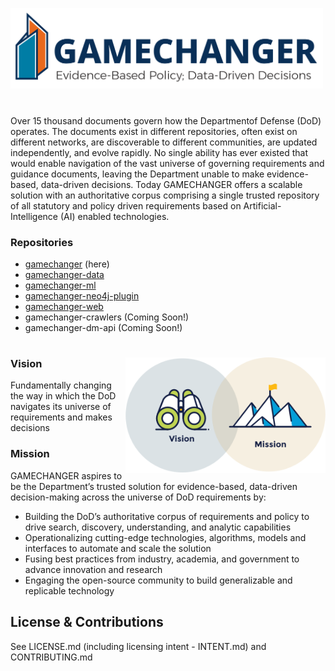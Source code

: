 <img src="./assets/logos/GAMECHANGER-NoPentagon_RGB@3x.png" 
     alt="GC Logo" width="500" >

#
Over 15 thousand documents govern how the Departmentof Defense (DoD) operates. The documents exist in different repositories, often exist on different networks, are discoverable to different communities, are updated independently, and evolve rapidly. No single ability has ever existed that would enable navigation of the vast universe of governing requirements and guidance documents, leaving the Department unable to make evidence-based, data-driven decisions. Today GAMECHANGER offers a scalable solution with an authoritative corpus comprising a single trusted repository of all statutory and policy driven requirements based on Artificial-Intelligence (AI) enabled technologies.

### Repositories

- [gamechanger](https://github.com/dod-advana/GAMECHANGER) (here)
- [gamechanger-data](https://github.com/dod-advana/gamechanger-data)
- [gamechanger-ml](https://github.com/dod-advana/gamechanger-ml)
- [gamechanger-neo4j-plugin](https://github.com/dod-advana/gamechanger-neo4j-plugin)
- [gamechanger-web](https://github.com/dod-advana/gamechanger-web)
- gamechanger-crawlers (Coming Soon!)
- gamechanger-dm-api (Coming Soon!)

#
<img src="./assets/icons/Brand_Platform.png" align="right"
     alt="Mission Vision Icons" width="320" >

### Vision

Fundamentally changing the way in which the DoD navigates its universe of requirements and makes decisions

### Mission
GAMECHANGER aspires to be the Department’s trusted solution for evidence-based, data-driven decision-making across the universe of DoD requirements by:

- Building the DoD’s authoritative corpus of requirements and policy to drive search, discovery, understanding, and analytic capabilities
- Operationalizing cutting-edge technologies, algorithms, models and interfaces to automate and scale the solution
- Fusing best practices from industry, academia, and government to advance innovation and research
- Engaging the open-source community to build generalizable and replicable technology

  
## License & Contributions
See LICENSE.md (including licensing intent - INTENT.md) and CONTRIBUTING.md
